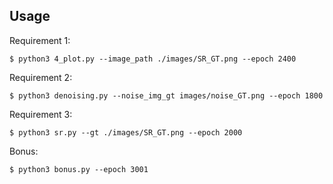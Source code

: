 Usage
---

Requirement 1:
```
$ python3 4_plot.py --image_path ./images/SR_GT.png --epoch 2400
```

Requirement 2:
```
$ python3 denoising.py --noise_img_gt images/noise_GT.png --epoch 1800
```

Requirement 3:
```
$ python3 sr.py --gt ./images/SR_GT.png --epoch 2000
```

Bonus:
```
$ python3 bonus.py --epoch 3001
```